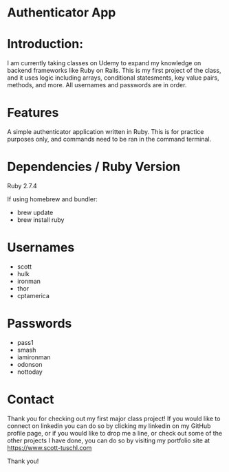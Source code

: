 # Authenticator App

# Introduction:

I am currently taking classes on Udemy to expand my knowledge on backend frameworks like Ruby on Rails.  This is my first project of the class, and it uses logic including arrays, conditional statesments, key value pairs, methods, and more.  All usernames and passwords are in order.

# Features

A simple authenticator application written in Ruby.  This is for practice purposes only, and commands need to be ran in the command terminal.

# Dependencies / Ruby Version

Ruby 2.7.4

If using homebrew and bundler:

* brew update
* brew install ruby

# Usernames

* scott
* hulk
* ironman
* thor
* cptamerica

# Passwords

* pass1
* smash
* iamironman
* odonson
* nottoday

# Contact

Thank you for checking out my first major class project! If you would like to connect on linkedin you can do so by clicking my linkedin on my GitHub profile page, or if you would like to drop me a line, or check out some of the other projects I have done, you can do so by visiting my portfolio site at https://www.scott-tuschl.com

Thank you!
